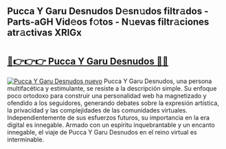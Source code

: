 ## Pucca Y Garu Desnudos D𝚎sn𝚞dos filtr𝚊dos - Parts-aGH Vid𝚎os f𝚘tos - N𝚞evas filtr𝚊ciones atr𝚊ctivas XRlGx

# <h2><a href="http://mb8e6d.tromn.icu/?c=Pucca+Y+Garu+Desnudos">🔗👉👉👉 Pucca Y Garu Desnudos 🔗🔗</a></h2>

[![Pucca Y Garu Desnudos nuevo](https://i.imgur.com/pEAQMta.gif)](http://mb8e6d.tromn.icu/?c=Pucca+Y+Garu+Desnudos)
Pucca Y Garu Desnudos, una persona multifacética y estimulante, se resiste a la descripción simple. Su enfoque poco ortodoxo para construir una personalidad web ha magnetizado y ofendido a los seguidores, generando debates sobre la expresión artística, la privacidad y las complejidades de las comunidades virtuales. Independientemente de sus esfuerzos futuros, su importancia en la era digital es innegable. Armado con un espíritu inquebrantable y un encanto innegable, el viaje de Pucca Y Garu Desnudos en el reino virtual es interminable.
